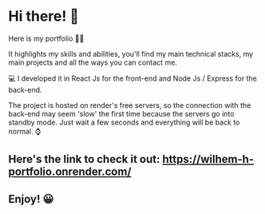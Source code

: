 # Hi there! 👋

Here is my portfolio 🚀🚀

It highlights my skills and abilities, you'll find my main technical stacks, my main projects and all the ways you can contact me.

💻 I developed it in React Js for the front-end and Node Js / Express for the back-end.

The project is hosted on render's free servers, so the connection with the back-end may seem 'slow' the first time because the servers go into standby mode. Just wait a few seconds and everything will be back to normal. ⌚️

## Here's the link to check it out: https://wilhem-h-portfolio.onrender.com/

## Enjoy! 😀
